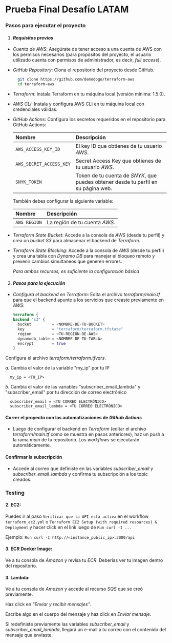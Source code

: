 
# Prueba Final Desafío LATAM


### Pasos para ejecutar el proyecto

1. ####   *Requisitos previos*
*  *Cuenta de AWS*: Asegúrate de tener acceso a una cuenta de AWS con los permisos necesarios (para propósitos del proyecto, el usuario utilizado cuenta con permisos de administrador, es decir, *full access*).


* *GitHub Repository*: Clona el repositorio del proyecto desde GitHub.
  ```bash
    git clone https://github.com/demodogo/terraform-aws
    cd terraform-aws
  ```
  
* *Terraform*: Instala Terraform en tu máquina local (versión mínima: 1.5.0).


* *AWS CLI*: Instala y configura AWS CLI en tu máquina local con credenciales válidas.


* *GitHub Actions*: Configura los secretos requeridos en el repositorio para GitHub Actions:

  | Nombre                  | Descripción                                                                        |
  |:------------------------|:-----------------------------------------------------------------------------------|
  | `AWS_ACCESS_KEY_ID`     | El key ID que obtienes de tu usuario *AWS*.                                        |
  | `AWS_SECRET_ACCESS_KEY` | Secret Access Key que obtienes de tu usuario *AWS*.                                |
  | `SNYK_TOKEN`            | Token de tu cuenta de *SNYK*, que puedes obtener desde tu perfil en su página web. |

  También debes configurar la siguiente variable:
  
  | Nombre       | Descripción                   |
    |:-------------|:------------------------------|
    | `AWS_REGION` | La región de tu cuenta *AWS*. |
* *Terraform State Bucket*: Accede a la consola de *AWS* (desde tu perfil) y crea un *bucket S3* para almacenar el backend de *Terraform*.
    

* *Terraform State Blocking*: Accede a la consola de *AWS* (desde tu perfil) y crea una tabla con *Dynamo DB* para manejar el bloqueo remoto y prevenir cambios simultaneos que generen errores.


  *Para ambos recursos, es suficiente la configuración básica*

2. #### *Pasos para la ejecución*
* *Configura el backend en Terraform*: Edita el archivo *terraform/main.tf* para que el backend apunte a los servicios que creaste previamente en *AWS*:

  ```terraform
  terraform {
  backend "s3" {
    bucket         = <NOMBRE-DE-TU-BUCKET>
    key            = "terraform/terraform.tfstate"
    region         = <TU-REGIÓN-DE-AWS>
    dynamodb_table = <NOMBRE-DE-TU-TABLA>
    encrypt        = true
  }

Configura el archivo *terraform/terraform.tfvars*.

 *a.* Cambia el valor de la variable "my_ip" por tu IP
````
  my_ip = <TU_IP>
```` 
 *b.* Cambia el valor de las variables "subscriber_email_lambda" y "subscriber_email" por tu dirección de correo electrónico
````
  subscriber_email = <TU CORREO ELECTRÓNICO>
  subscriber_email_lambda = <TU CORREO ELECTRÓNICO>
```` 

#### Correr el proyecto con las automatizaciones de *Github Actions*

* Luego de configurar el backend en *Terraform* (editar el archivo *terraform/main.tf* como se muestra en pasos anteriores), haz un push a la rama *main* de tu repositorio. Los *workflows* se ejecutarán automáticamente.

#### Confirmar la subscripción
* Accede al correo que definiste en las variables *subscriber_email* y
  *subscriber_email_lambda* y confirma tu subscripción a los topic creados.
### Testing

#### 2. EC2:
Puedes ir al paso ```Verificar que la API está activa``` en el workflow ```terraform_ec2.yml``` o ```Terraform EC2 Setup (with required resources) & Deployment```
y hacer click en el link luego de ```Run curl -I ...```

Ejemplo: ```Run curl -I http://<instance_public_ip>:3000/api```

#### 3. ECR Docker Image:
Ve a tu consola de *Amazon* y revisa tu *ECR*. Deberías ver tu imagen dentro del repositorio.

#### 3. Lambda:
Ve a tu consola de *Amazon* y accede al recurso *SQS* que se creó previamente.

Haz click en *"Enviar y recibir mensajes"*.

Escribe algo en el cuerpo del mensaje y haz click en *Enviar mensaje*.

Si redefiniste previamente las variables *subscriber_email* y
  *subscriber_email_lambda*, llegará un e-mail a tu correo con el contenido del mensaje que enviaste.
